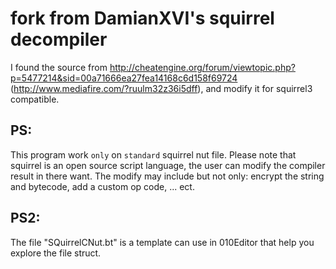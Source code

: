 # fork from DamianXVI's squirrel decompiler
    
	
I found the source from http://cheatengine.org/forum/viewtopic.php?p=5477214&sid=00a71666ea27fea14168c6d158f69724 (http://www.mediafire.com/?ruulm32z36i5dff), and modify it for squirrel3 compatible.

## PS:
This program work `only` on `standard` squirrel nut file.
Please note that squirrel is an open source script language, the user can modify the compiler result in there want.
The modify may include but not only: encrypt the string and bytecode, add a custom op code, ... ect.

## PS2:
The file "SQuirrelCNut.bt" is a template can use in 010Editor that help you explore the file struct.

